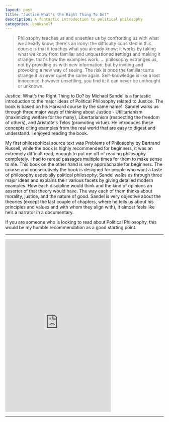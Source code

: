 ```yaml
---
layout: post
title: "Justice What's the Right Thing To Do?"
description: A fantastic introduction to political philosophy
categories: bookshelf
---
```


> Philosophy teaches us and unsettles us by confronting us with what we already know; there's an irony: the difficulty consisted in this course is that it teaches what you already know; it works by taking what we know from familiar and unquestioned settings and making it strange. that's how the examples work. ... philosophy estranges us, not by providing us with new information, but by inviting and provoking a new way of seeing. The risk is once the familiar turns strange it is never quiet the same again. Self-knowledge is like a lost innocence, however unsettling, you find it; it can never be unthought or unknown.

Justice: What’s the Right Thing to Do? by Michael Sandel is a fantastic introduction to the major ideas of Political Philosophy related to Justice. The book is based on his Harvard course by the same name1. Sandel walks us through three major ways of thinking about Justice - Utilitarianism (maximizing welfare for the many), Libertarianism (respecting the freedom of others), and Aristotle's Telos (promoting virtue). He introduces these concepts citing examples from the real world that are easy to digest and understand. I enjoyed reading the book.

My first philosophical source text was Problems of Philosophy by Bertrand Russell, while the book is highly recommended for beginners, it was an extremely difficult read, enough to put me off of reading philosophy completely. I had to reread passages multiple times for them to make sense to me. This book on the other hand is very approachable for beginners. The course and consecutively the book is designed for people who want a taste of philosophy especially political philosophy. Sandel walks us through three major ideas and explains their various facets by giving detailed modern examples. How each discipline would think and the kind of opinions an asserter of that theory would have. The way each of them thinks about morality, justice, and the nature of good. Sandel is very objective about the theories (except the last couple of chapters, where he tells us about his principles and values and with whom they align with), it almost feels like he’s a narrator in a documentary.

If you are someone who is looking to read about Political Philosophy, this would be my humble recommendation as a good starting point.

---

<iframe type="text/html" width="336" height="550" frameborder="0" allowfullscreen style="max-width:100%" src="https://read.amazon.in/kp/card?asin=B002RUA4XE&preview=inline&linkCode=kpe&ref_=cm_sw_r_kb_dp_xAVSEbN4P2TS9" ></iframe>

___

[^1]: 1: <https://www.edx.org/course/justice-2>